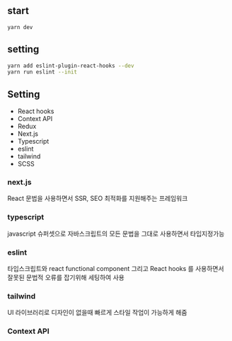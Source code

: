## start
```bash
yarn dev
```

## setting
```bash
yarn add eslint-plugin-react-hooks --dev
yarn run eslint --init
```



## Setting
- React hooks
- Context API
- Redux
- Next.js
- Typescript
- eslint
- tailwind
- SCSS


### next.js
React 문법을 사용하면서 SSR, SEO 최적화를 지원해주는 프레임워크

### typescript
javascript 슈퍼셋으로 자바스크립트의 모든 문법을 그대로 사용하면서 타입지정가능

### eslint
타입스크립트와 react functional component 그리고 React hooks 를 사용하면서 잘못된 문법적 오류를 잡기위해 세팅하여 사용

### tailwind
UI 라이브러리로 디자인이 없을때 빠르게 스타일 작업이 가능하게 해줌

### Context API